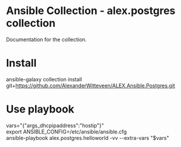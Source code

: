 # Ansible Collection - alex.postgres collection
Documentation for the collection.

# Install
ansible-galaxy collection install git+https://github.com/AlexanderWitteveen/ALEX.Ansible.Postgres.git

# Use playbook
vars="{\"args_dhcpipaddress\":\"hostip\"}"  
export ANSIBLE_CONFIG=/etc/ansible/ansible.cfg  
ansible-playbook alex.postgres.helloworld -vv --extra-vars "$vars"
